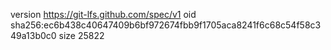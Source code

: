 version https://git-lfs.github.com/spec/v1
oid sha256:ec6b438c40647409b6bf972674fbb9f1705aca8241f6c68c54f58c349a13b0c0
size 25822
